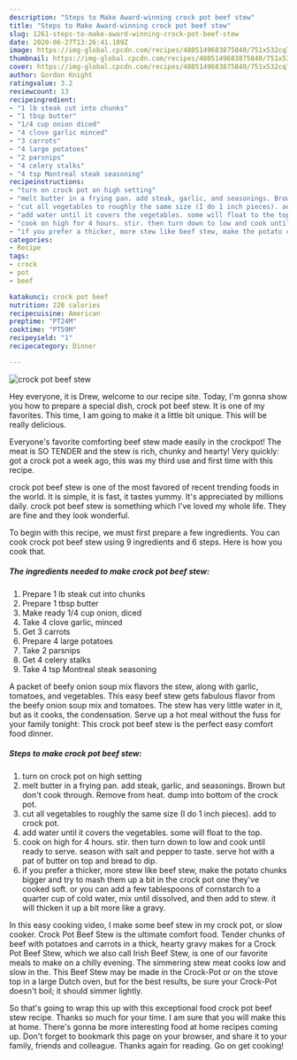 ```yaml
---
description: "Steps to Make Award-winning crock pot beef stew"
title: "Steps to Make Award-winning crock pot beef stew"
slug: 1261-steps-to-make-award-winning-crock-pot-beef-stew
date: 2020-06-27T13:26:41.189Z
image: https://img-global.cpcdn.com/recipes/4805149683875840/751x532cq70/crock-pot-beef-stew-recipe-main-photo.jpg
thumbnail: https://img-global.cpcdn.com/recipes/4805149683875840/751x532cq70/crock-pot-beef-stew-recipe-main-photo.jpg
cover: https://img-global.cpcdn.com/recipes/4805149683875840/751x532cq70/crock-pot-beef-stew-recipe-main-photo.jpg
author: Gordon Knight
ratingvalue: 3.2
reviewcount: 13
recipeingredient:
- "1 lb steak cut into chunks"
- "1 tbsp butter"
- "1/4 cup onion diced"
- "4 clove garlic minced"
- "3 carrots"
- "4 large potatoes"
- "2 parsnips"
- "4 celery stalks"
- "4 tsp Montreal steak seasoning"
recipeinstructions:
- "turn on crock pot on high setting"
- "melt butter in a frying pan. add steak, garlic, and seasonings. Brown but don&#39;t cook through. Remove from heat. dump into bottom of the crock pot."
- "cut all vegetables to roughly the same size (I do 1 inch pieces). add to crock pot."
- "add water until it covers the vegetables. some will float to the top."
- "cook on high for 4 hours. stir. then turn down to low and cook until ready to serve. season with salt and pepper to taste. serve hot with a pat of butter on top and bread to dip."
- "if you prefer a thicker, more stew like beef stew, make the potato chunks bigger and try to mash them up a bit in the crock pot one they&#39;ve cooked soft. or you can add a few tablespoons of cornstarch to a quarter cup of cold water, mix until dissolved, and then add to stew. it will thicken it up a bit more like a gravy."
categories:
- Recipe
tags:
- crock
- pot
- beef

katakunci: crock pot beef 
nutrition: 226 calories
recipecuisine: American
preptime: "PT24M"
cooktime: "PT59M"
recipeyield: "1"
recipecategory: Dinner

---
```



![crock pot beef stew](https://img-global.cpcdn.com/recipes/4805149683875840/751x532cq70/crock-pot-beef-stew-recipe-main-photo.jpg)

Hey everyone, it is Drew, welcome to our recipe site. Today, I'm gonna show you how to prepare a special dish, crock pot beef stew. It is one of my favorites. This time, I am going to make it a little bit unique. This will be really delicious.

Everyone&#39;s favorite comforting beef stew made easily in the crockpot! The meat is SO TENDER and the stew is rich, chunky and hearty! Very quickly: got a crock pot a week ago, this was my third use and first time with this recipe.

crock pot beef stew is one of the most favored of recent trending foods in the world. It is simple, it is fast, it tastes yummy. It's appreciated by millions daily. crock pot beef stew is something which I've loved my whole life. They are fine and they look wonderful.


To begin with this recipe, we must first prepare a few ingredients. You can cook crock pot beef stew using 9 ingredients and 6 steps. Here is how you cook that.

<!--inarticleads1-->

##### The ingredients needed to make crock pot beef stew:

1. Prepare 1 lb steak cut into chunks
1. Prepare 1 tbsp butter
1. Make ready 1/4 cup onion, diced
1. Take 4 clove garlic, minced
1. Get 3 carrots
1. Prepare 4 large potatoes
1. Take 2 parsnips
1. Get 4 celery stalks
1. Take 4 tsp Montreal steak seasoning


A packet of beefy onion soup mix flavors the stew, along with garlic, tomatoes, and vegetables. This easy beef stew gets fabulous flavor from the beefy onion soup mix and tomatoes. The stew has very little water in it, but as it cooks, the condensation. Serve up a hot meal without the fuss for your family tonight: This crock pot beef stew is the perfect easy comfort food dinner. 

<!--inarticleads2-->

##### Steps to make crock pot beef stew:

1. turn on crock pot on high setting
1. melt butter in a frying pan. add steak, garlic, and seasonings. Brown but don&#39;t cook through. Remove from heat. dump into bottom of the crock pot.
1. cut all vegetables to roughly the same size (I do 1 inch pieces). add to crock pot.
1. add water until it covers the vegetables. some will float to the top.
1. cook on high for 4 hours. stir. then turn down to low and cook until ready to serve. season with salt and pepper to taste. serve hot with a pat of butter on top and bread to dip.
1. if you prefer a thicker, more stew like beef stew, make the potato chunks bigger and try to mash them up a bit in the crock pot one they&#39;ve cooked soft. or you can add a few tablespoons of cornstarch to a quarter cup of cold water, mix until dissolved, and then add to stew. it will thicken it up a bit more like a gravy.


In this easy cooking video, I make some beef stew in my crock pot, or slow cooker. Crock Pot Beef Stew is the ultimate comfort food. Tender chunks of beef with potatoes and carrots in a thick, hearty gravy makes for a Crock Pot Beef Stew, which we also call Irish Beef Stew, is one of our favorite meals to make on a chilly evening. The simmering stew meat cooks low and slow in the. This Beef Stew may be made in the Crock-Pot or on the stove top in a large Dutch oven, but for the best results, be sure your Crock-Pot doesn&#39;t boil; it should simmer lightly. 

So that's going to wrap this up with this exceptional food crock pot beef stew recipe. Thanks so much for your time. I am sure that you will make this at home. There's gonna be more interesting food at home recipes coming up. Don't forget to bookmark this page on your browser, and share it to your family, friends and colleague. Thanks again for reading. Go on get cooking!
